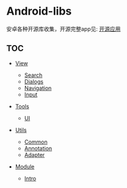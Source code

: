 # Android-libs
安卓各种开源库收集，开源完整app见: [开源应用](https://github.com/wenmin92/Android-libs/blob/master/开源应用.md)

TOC
---

+ [View](/View.md)
  + [Search](/View.md#search)
  + [Dialogs](/View.md#dialogs)
  + [Navigation](/View.md#navigation)
  + [Input](/View.md#input)

+ [Tools](/Tools.md)
  + [UI](/Tools.md#ui)

+ [Utils](/Utils.md)
  + [Common](/Utils.md#common)
  + [Annotation](/Utils.md#annotation)
  + [Adapter](/Utils.md#adapter)

+ [Module](/Module.md)
  + [Intro](/Module.md#intro)
